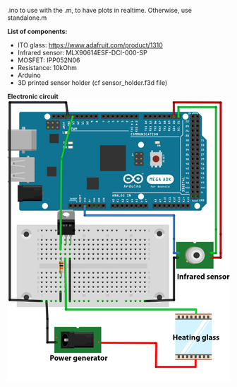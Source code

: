 .ino to use with the .m, to have plots in realtime. Otherwise, use standalone.m


**List of components:**
* ITO glass: https://www.adafruit.com/product/1310
* Infrared sensor: MLX90614ESF-DCI-000-SP
* MOSFET: IPP052N06
* Resistance: 10kOhm
* Arduino
* 3D printed sensor holder (cf sensor_holder.f3d file)

**Electronic circuit**
<img src="Heating_electronical_circuit.png">
